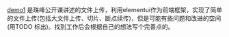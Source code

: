 [demo1](./demo1) 是珠峰公开课讲述的文件上传，利用elementui作为前端框架，实现了简单的文件上传(包括大文件上传、切片、断点续传)，但是可能有些问题和改进的空间(用TODO 标出)。找到工作后会根据自己的想法写个完善点的。